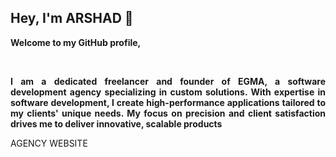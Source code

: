 <b>Hey, I'm ARSHAD 👋 </b>
-----------------------------------------------------------------------------
<p style='text-align: justify;'>
<b>Welcome to my GitHub profile,</b>
</p>
<br>
<p style='text-align: justify;'>
<b>I am a dedicated freelancer and founder of EGMA, a software development agency specializing in custom solutions. With expertise in software development, I create high-performance applications tailored to my clients' unique needs. My focus on precision and client satisfaction drives me to deliver innovative, scalable products</b>
</p>

<p>
  <a href="https://egma.in" style="text-decoration: none;">AGENCY WEBSITE</a>
</p>
